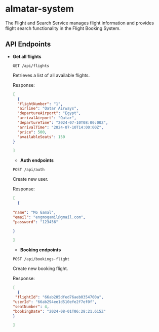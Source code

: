 # almatar-system
 The Flight and Search Service manages flight information and provides flight search functionality in the Flight Booking System.

## API Endpoints

- **Get all flights**

  ```
  GET /api/flights
  ```

  Retrieves a list of all available flights.

  Response:

  ```json
  [
    {
    "flightNumber": "1",
    "airline": "Qatar Airways",
    "departureAirport": "Egypt",
    "arrivalAirport": "Qatar",
    "departureTime": "2024-07-10T08:00:00Z",
    "arrivalTime": "2024-07-10T14:00:00Z",
    "price": 500,
    "availableSeats": 150
  }

  ]
  ```

  - **Auth endpoints**

  ```
  POST /api/auth
  ```

  Create new user.

  Response:

  ```json
  [
    {
   
  "name": "Mo Gamal",
  "email": "engmogamil@gmail.com",
  "password": "123456"

  }

  ]
  ```

  - **Booking endpoints**

  ```
  POST /api/bookings-flight
  ```

  Create new booking flight.

  Response:

  ```json
  [
    {
   "flightId": "66ab205dfed76aeb0354700a",
  "userId": "66ab294ee1d510efe2f7ef0f",
  "seatNumber": 4,
  "bookingDate": "2024-08-01T06:28:21.615Z"
  }

  ]
  ```